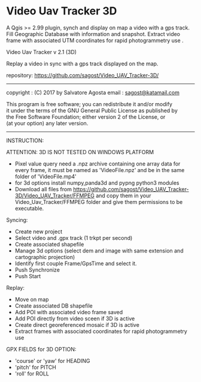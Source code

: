 # Video Uav Tracker 3D
A  Qgis >= 2.99  plugin, synch and display on map a video with a gps track. Fill Geographic Database with information and snapshot. Extract video frame with associated UTM coordinates for rapid photogrammetry use .



Video Uav Tracker   v 2.1  (3D)
                            
Replay a video in sync with a gps track displayed on the map.

repository: https://github.com/sagost/Video_UAV_Tracker-3D/

----
copyright    : (C) 2017 by Salvatore Agosta
email          : sagost@katamail.com


This program is free software; you can redistribute it and/or modify  
 it under the terms of the GNU General Public License as published by  
the Free Software Foundation; either version 2 of the License, or   
 (at your option) any later version.                                 

----


INSTRUCTION:

ATTENTION: 3D IS NOT TESTED ON WINDOWS PLATFORM
- Pixel value query need a .npz archive containing one array data for every frame, it must be named as 'VideoFile.npz' and be in the same folder of 'VideoFile.mp4'
- for 3d options install numpy,panda3d and pypng python3 modules
- Download all files from https://github.com/sagost/Video_UAV_Tracker-3D/Video_UAV_Tracker/FFMPEG and copy them in your Video_Uav_Tracker/FFMPEG folder and give them permissions to be executable.


Syncing:
- Create new project
- Select video and .gpx track (1 trkpt per second)
- Create associated shapefile
- Manage 3d options (select dem and image with same extension and cartographic projection)
- Identify first couple Frame/GpsTime and select it.
- Push Synchronize
- Push Start

Replay:
- Move on map
- Create associated DB shapefile
- Add POI with associated video frame saved
- Add POI directly from video sceen if 3D is active
- Create direct georeferenced mosaic if 3D is active
- Extract frames with associated coordinates for rapid photogrammetry use

GPX FIELDS for 3D OPTION:

- 'course' or 'yaw' for HEADING
- 'pitch' for PITCH
- 'roll' for ROLL
